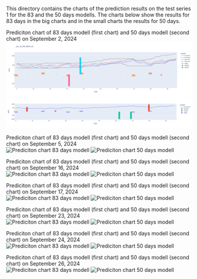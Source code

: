 This directory contains the charts of the prediction results on the test series 1 for the 83 and the 50 days modells.
The charts below show the results for 83 days in the big charts and in the small charts the results for 50 days.

Prediciton chart of 83 days modell (first chart) and 50 days modell (second chart) on September 2, 2024\
![Prediciton chart 83 days modell](0902/plt_24_09_02_d83a.png)
![Prediciton chart 50 days modell](0902/plt_24_09_02_d50a_s.png)

Prediciton chart of 83 days modell (first chart) and 50 days modell (second chart) on September 5, 2024\
![Prediciton chart 83 days modell](0902/plt_24_09_05_d83a.png)
![Prediciton chart 50 days modell](0902/plt_24_09_05_d50a_s.png)

Prediciton chart of 83 days modell (first chart) and 50 days modell (second chart) on September 16, 2024\
![Prediciton chart 83 days modell](0902/plt_24_09_16_d83a.png)
![Prediciton chart 50 days modell](0902/plt_24_09_16_d50a_s.png)

Prediciton chart of 83 days modell (first chart) and 50 days modell (second chart) on September 17, 2024\
![Prediciton chart 83 days modell](0902/plt_24_09_17_d83a.png)
![Prediciton chart 50 days modell](0902/plt_24_09_17_d50a_s.png)

Prediciton chart of 83 days modell (first chart) and 50 days modell (second chart) on September 23, 2024\
![Prediciton chart 83 days modell](0902/plt_24_09_23_d83a.png)
![Prediciton chart 50 days modell](0902/plt_24_09_23_d50a_s.png)

Prediciton chart of 83 days modell (first chart) and 50 days modell (second chart) on September 24, 2024\
![Prediciton chart 83 days modell](0902/plt_24_09_24_d83a.png)
![Prediciton chart 50 days modell](0902/plt_24_09_24_d50a_s.png)

Prediciton chart of 83 days modell (first chart) and 50 days modell (second chart) on September 26, 2024\
![Prediciton chart 83 days modell](0902/plt_24_09_26_d83a.png)
![Prediciton chart 50 days modell](0902/plt_24_09_26_d50a_s.png)
